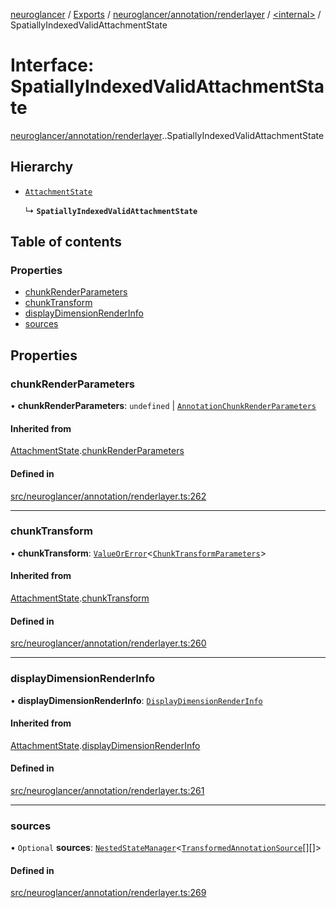 [neuroglancer](../README.md) / [Exports](../modules.md) / [neuroglancer/annotation/renderlayer](../modules/neuroglancer_annotation_renderlayer.md) / [<internal\>](../modules/neuroglancer_annotation_renderlayer._internal_.md) / SpatiallyIndexedValidAttachmentState

# Interface: SpatiallyIndexedValidAttachmentState

[neuroglancer/annotation/renderlayer](../modules/neuroglancer_annotation_renderlayer.md).[<internal>](../modules/neuroglancer_annotation_renderlayer._internal_.md).SpatiallyIndexedValidAttachmentState

## Hierarchy

- [`AttachmentState`](neuroglancer_annotation_renderlayer._internal_.AttachmentState.md)

  ↳ **`SpatiallyIndexedValidAttachmentState`**

## Table of contents

### Properties

- [chunkRenderParameters](neuroglancer_annotation_renderlayer._internal_.SpatiallyIndexedValidAttachmentState.md#chunkrenderparameters)
- [chunkTransform](neuroglancer_annotation_renderlayer._internal_.SpatiallyIndexedValidAttachmentState.md#chunktransform)
- [displayDimensionRenderInfo](neuroglancer_annotation_renderlayer._internal_.SpatiallyIndexedValidAttachmentState.md#displaydimensionrenderinfo)
- [sources](neuroglancer_annotation_renderlayer._internal_.SpatiallyIndexedValidAttachmentState.md#sources)

## Properties

### chunkRenderParameters

• **chunkRenderParameters**: `undefined` \| [`AnnotationChunkRenderParameters`](neuroglancer_annotation_renderlayer._internal_.AnnotationChunkRenderParameters.md)

#### Inherited from

[AttachmentState](neuroglancer_annotation_renderlayer._internal_.AttachmentState.md).[chunkRenderParameters](neuroglancer_annotation_renderlayer._internal_.AttachmentState.md#chunkrenderparameters)

#### Defined in

[src/neuroglancer/annotation/renderlayer.ts:262](https://github.com/ActiveBrainAtlas2/neuroglancer/blob/91617476/src/neuroglancer/annotation/renderlayer.ts#L262)

___

### chunkTransform

• **chunkTransform**: [`ValueOrError`](../modules/neuroglancer_util_error.md#valueorerror)<[`ChunkTransformParameters`](neuroglancer_render_coordinate_transform.ChunkTransformParameters.md)\>

#### Inherited from

[AttachmentState](neuroglancer_annotation_renderlayer._internal_.AttachmentState.md).[chunkTransform](neuroglancer_annotation_renderlayer._internal_.AttachmentState.md#chunktransform)

#### Defined in

[src/neuroglancer/annotation/renderlayer.ts:260](https://github.com/ActiveBrainAtlas2/neuroglancer/blob/91617476/src/neuroglancer/annotation/renderlayer.ts#L260)

___

### displayDimensionRenderInfo

• **displayDimensionRenderInfo**: [`DisplayDimensionRenderInfo`](neuroglancer_navigation_state.DisplayDimensionRenderInfo.md)

#### Inherited from

[AttachmentState](neuroglancer_annotation_renderlayer._internal_.AttachmentState.md).[displayDimensionRenderInfo](neuroglancer_annotation_renderlayer._internal_.AttachmentState.md#displaydimensionrenderinfo)

#### Defined in

[src/neuroglancer/annotation/renderlayer.ts:261](https://github.com/ActiveBrainAtlas2/neuroglancer/blob/91617476/src/neuroglancer/annotation/renderlayer.ts#L261)

___

### sources

• `Optional` **sources**: [`NestedStateManager`](neuroglancer_trackable_value.NestedStateManager.md)<[`TransformedAnnotationSource`](neuroglancer_annotation_renderlayer._internal_.TransformedAnnotationSource.md)[][]\>

#### Defined in

[src/neuroglancer/annotation/renderlayer.ts:269](https://github.com/ActiveBrainAtlas2/neuroglancer/blob/91617476/src/neuroglancer/annotation/renderlayer.ts#L269)
